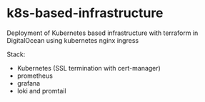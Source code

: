 # k8s-based-infrastructure
Deployment of Kubernetes based infrastructure with terraform in DigitalOcean using kubernetes nginx ingress

Stack:
  - Kubernetes (SSL termination with cert-manager)
  - prometheus
  - grafana
  - loki and promtail
